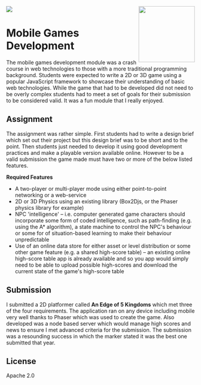 <img src='preview.gif' />

<img src='game/data/img/icon.ico' width='150' height='150' align='right' />

# Mobile Games Development

The mobile games development module was a crash course in web technologies to those with a more traditional programming background. Students were expected to write a 2D or 3D game using a popular JavaScript framework to showcase their understanding of basic web technologies. While the game that had to be developed did not need to be overly complex students had to meet a set of goals for their submission to be considered valid. It was a fun module that I really enjoyed. 
 
## Assignment

The assignment was rather simple. First students had to write a design brief which set out their project but this design brief was to be short and to the point. Then students just needed to develop it using good development practices and make a playable version available online. However to be a valid submission the game made must have two or more of the below listed features. 

**Required Features**
* A two-player or multi-player mode using either point-to-point networking or a web-service
* 2D or 3D Physics using an existing library (Box2Djs, or the Phaser physics library for example)
* NPC 'intelligence' – i.e. computer generated game characters should incorporate some form of
coded intelligence, such as path-finding (e.g. using the A* algorithm), a state machine to control the
NPC's behaviour or some for of situation-based learning to make their behaviour unpredictable
* Use of an online data store for either asset or level distribution or some other game feature (e.g. a
shared high-score table) – an existing online high-score table app is already available and so you
app would simply need to be able to upload possible high-scores and download the current state of
the game's high-score table

## Submission

I submitted a 2D platformer called **An Edge of 5 Kingdoms** which met three of the four requirements. The application ran on any device including mobile very well thanks to Phaser which was used to create the game. Also developed was a node based server which would manage high scores and news to ensure I met advanced criteria for the submission. The submission was a resounding success in which the marker stated it was the best one submitted that year. 
 
## License

Apache 2.0